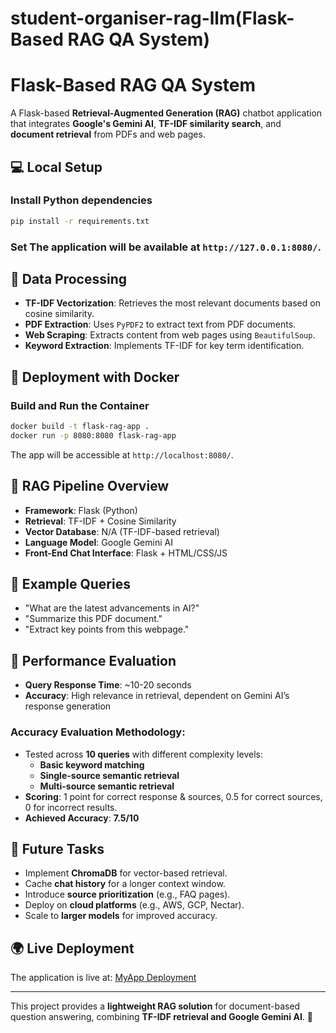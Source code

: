 # student-organiser-rag-llm(Flask-Based RAG QA System)

# Flask-Based RAG QA System

A Flask-based **Retrieval-Augmented Generation (RAG)** chatbot application that integrates **Google's Gemini AI**, **TF-IDF similarity search**, and **document retrieval** from PDFs and web pages.

## 💻 Local Setup

### Install Python dependencies

```sh
pip install -r requirements.txt
```

### Set The application will be available at `http://127.0.0.1:8080/`.

## 📄 Data Processing

- **TF-IDF Vectorization**: Retrieves the most relevant documents based on cosine similarity.
- **PDF Extraction**: Uses `PyPDF2` to extract text from PDF documents.
- **Web Scraping**: Extracts content from web pages using `BeautifulSoup`.
- **Keyword Extraction**: Implements TF-IDF for key term identification.

## 🚀 Deployment with Docker

### Build and Run the Container

```sh
docker build -t flask-rag-app .
docker run -p 8080:8080 flask-rag-app
```

The app will be accessible at `http://localhost:8080/`.

## 🎣 RAG Pipeline Overview

- **Framework**: Flask (Python)
- **Retrieval**: TF-IDF + Cosine Similarity
- **Vector Database**: N/A (TF-IDF-based retrieval)
- **Language Model**: Google Gemini AI
- **Front-End Chat Interface**: Flask + HTML/CSS/JS

## 📝 Example Queries

- "What are the latest advancements in AI?"
- "Summarize this PDF document."
- "Extract key points from this webpage."

## 🔬 Performance Evaluation

- **Query Response Time**: \~10-20 seconds
- **Accuracy**: High relevance in retrieval, dependent on Gemini AI’s response generation

### Accuracy Evaluation Methodology:

- Tested across **10 queries** with different complexity levels:
  - **Basic keyword matching**
  - **Single-source semantic retrieval**
  - **Multi-source semantic retrieval**
- **Scoring**: 1 point for correct response & sources, 0.5 for correct sources, 0 for incorrect results.
- **Achieved Accuracy**: **7.5/10**

## 🚀 Future Tasks

- Implement **ChromaDB** for vector-based retrieval.
- Cache **chat history** for a longer context window.
- Introduce **source prioritization** (e.g., FAQ pages).
- Deploy on **cloud platforms** (e.g., AWS, GCP, Nectar).
- Scale to **larger models** for improved accuracy.

## 🌍 Live Deployment

The application is live at:
[MyApp Deployment](https://myapp-329573584927.australia-southeast1.run.app)

---

This project provides a **lightweight RAG solution** for document-based question answering, combining **TF-IDF retrieval and Google Gemini AI**. 🚀


